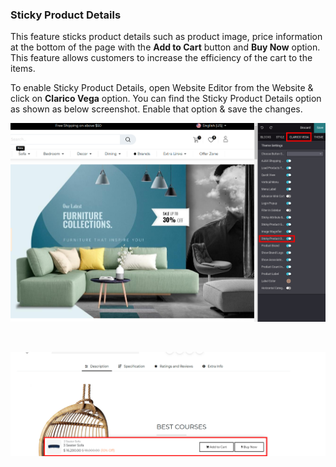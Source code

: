 
### Sticky Product Details



This feature sticks product details such as product image, price information at the bottom of the page with the **Add to Cart** button and **Buy Now** option. This feature allows customers to increase the efficiency of the cart to the items.


  

To enable Sticky Product Details, open Website Editor from the Website & click on **Clarico Vega** option. You can find the Sticky Product Details option as shown as below screenshot. Enable that option & save the changes.


![](./images/24-1.png)


 


![](./images/24-2.png)



